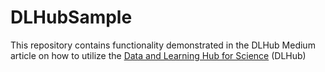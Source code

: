 # DLHubSample

This repository contains functionality demonstrated in the DLHub Medium article on how to utilize the [Data and Learning Hub for Science](https://www.dlhub.org/) (DLHub)
